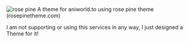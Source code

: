 ![rose pine]([http://url/to/img.png](https://raw.githubusercontent.com/rose-pine/rose-pine-theme/main/assets/icon.png))
A theme for aniworld.to using rose pine theme (rosepinetheme.com)


I am not supporting or using this services in any way, I just designed a Theme for it!
